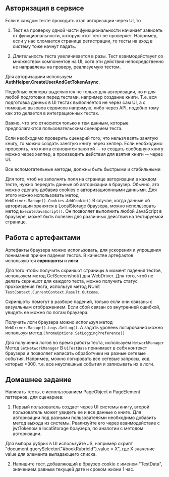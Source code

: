 ## Авторизация в сервисе
Если в каждом тесте проходить этап авторизации через UI, то

1. Тест на проверку одной части функциональности начинает зависеть от функциональности, которую этот тест не проверяет. 
Например, если у нас сломается страница регистрации, то тесты на вход в систему тоже начнут падать.

2. Длительность теста увеличивается в разы. Тест взаимодействует со множеством компонентов на UI, 
хотя эти действия непосредственно не направлены на проверу, реализуемую тестом.

Для авторизациии используем **AuthHelper.CreateUserAndGetTokenAsync**.

Подобные хелперы выделяются не только для авторизации, но и для любой подготовки перед тестами, например создание книги.
Т.е. вся подготовка данных в UI тестах выполняется не через сам UI, 
а с помощью вызовов сервисов напрямую, либо через API, подобно тому как это делается в интеграционных тестах.

Важно, что это относится только к тем данным, которые предполагаются пользовательским сценарием теста.

Если необходимо проверить сценарий того, что нельзя взять занятую книгу, то можно создать занятую книгу через хелпер.
Если необходимо проверить, что книга становится занятой -- то создать свободную книгу можно через хелпер, а производить действия для взятия книги -- через UI.

Все вспомогательные методы, должны быть быстрыми и стабильными 

Для того, чтоб не заполнять поля на странице авторизации в каждом тесте, нужно передать данные об авторизации в браузер.
Обычно, это можно сделать добавив cookies с авторизациолнными данными. Для этого можно использовать метод `WebDriver.Manage().Cookies.AddCookie()`
В случае, когда данные об авторизации хранятся в LocalStorage браузера, можно использовать метод `ExecuteJavaScript()`.
Он позволяет выполнить любой JavaScript в браузере, может быть полезен для различных действий на тестируемой странице.

## Работа с артефактами

Артефакты браузера можно использовать, для ускорения и упрощения понимания причин падения тестов. 
В качестве артефактов используются **скриншоты** и **логи**.

Для того чтобы получить скриншот страницы в момент падения тестов, используем метод GetScreenshot() для WebDriver.
Для того, чтоб не делать скриншот для каждого теста, можно получить статус прохождения теста, используя метод NUnit `TestContext.CurrentContext.Result.Outcome`.

Скриншоты помогут в разборе падений, только если они связаны с визуальным отображением. 
Если сбой связан со внутренней ошибкой, увидеть ее можно по логам браузера. 

Получить логи браузера можно используя метод `WebDriver.Manage().Logs.GetLog()`.
А задать уровень логирования можно используя метод `ChromeOptions.SetLoggingPreference()`

Для получения логов во время работы теста, используем `NetworkManager`
Метод `SetNetworkManager` В `UiTestBase` принимает в себя контекст браузера и позволяет написать обработчики на разные сетевые события.
Например, можно логировать все сетевые запросы, код которых >300. т.е. все неуспешные события и записывать их в логи.

## Домашнее задание
Написать тесты, с использованием PageObject и PageElement паттернов, для сценариев:

1. Первый пользователь создает через UI системы книгу, второй пользователь может увидеть ее и все данные о книге.
Для авторизации под разными пользователями необходимо добавить метод выхода из системы. Реализуйте его через взаимодействие с jwtTokenом в localStorage браузера, по аналогии с методом авторизации.

Для выбора рубрик в UI используйте JS, например скрипт "document.querySelector("#bookRubricId").value = X", где X значение value для элемента выпадающего списка.

2. Напишите тест, добавляющий в браузер сookie с именем "TestData", значением равным текущей дате и сроком жизни 1 час.